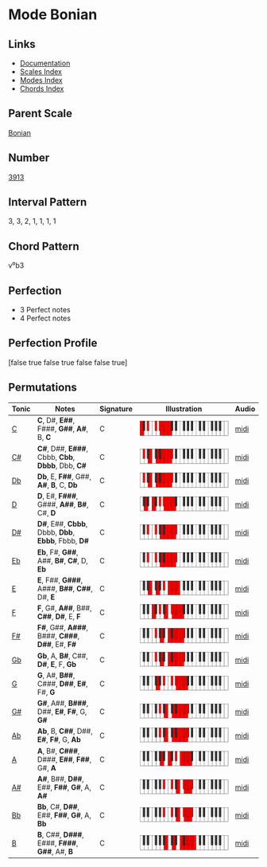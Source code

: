 # Mode Bonian

## Links

- [Documentation](README.md)
- [Scales Index](Scales.md)
- [Modes Index](Modes.md)
- [Chords Index](Chords.md)

## Parent Scale

[Bonian](ScaleBonian.md)

## Number

[3913](https://ianring.com/musictheory/scales/3913)

## Interval Pattern

3, 3, 2, 1, 1, 1, 1

## Chord Pattern

v⁰b3

## Perfection

- 3 Perfect notes
- 4 Perfect notes

## Perfection Profile

[false true false true false false true]

## Permutations

| Tonic | Notes | Signature | Illustration | Audio |
|-------|-------|-----------|--------------|-------|
| [C](ModeCNaturalBonian.md) | **C**, D#, **E##**, F###, **G##**, **A#**, B, **C** | C | ![CNaturalBonian](ModeCNaturalBonian.png) | [midi](https://github.com/edipermadi/music/blob/main/docs/ModeCNaturalBonian.mid?raw=true) |
| [C#](ModeCSharpBonian.md) | **C#**, D##, **E###**, Cbbb, **Cbb**, **Dbbb**, Dbb, **C#** | C | ![CSharpBonian](ModeCSharpBonian.png) | [midi](https://github.com/edipermadi/music/blob/main/docs/ModeCSharpBonian.mid?raw=true) |
| [Db](ModeDFlatBonian.md) | **Db**, E, **F##**, G##, **A#**, **B**, C, **Db** | C | ![DFlatBonian](ModeDFlatBonian.png) | [midi](https://github.com/edipermadi/music/blob/main/docs/ModeDFlatBonian.mid?raw=true) |
| [D](ModeDNaturalBonian.md) | **D**, E#, **F###**, G###, **A##**, **B#**, C#, **D** | C | ![DNaturalBonian](ModeDNaturalBonian.png) | [midi](https://github.com/edipermadi/music/blob/main/docs/ModeDNaturalBonian.mid?raw=true) |
| [D#](ModeDSharpBonian.md) | **D#**, E##, **Cbbb**, Dbbb, **Dbb**, **Ebbb**, Fbbb, **D#** | C | ![DSharpBonian](ModeDSharpBonian.png) | [midi](https://github.com/edipermadi/music/blob/main/docs/ModeDSharpBonian.mid?raw=true) |
| [Eb](ModeEFlatBonian.md) | **Eb**, F#, **G##**, A##, **B#**, **C#**, D, **Eb** | C | ![EFlatBonian](ModeEFlatBonian.png) | [midi](https://github.com/edipermadi/music/blob/main/docs/ModeEFlatBonian.mid?raw=true) |
| [E](ModeENaturalBonian.md) | **E**, F##, **G###**, A###, **B##**, **C##**, D#, **E** | C | ![ENaturalBonian](ModeENaturalBonian.png) | [midi](https://github.com/edipermadi/music/blob/main/docs/ModeENaturalBonian.mid?raw=true) |
| [F](ModeFNaturalBonian.md) | **F**, G#, **A##**, B##, **C##**, **D#**, E, **F** | C | ![FNaturalBonian](ModeFNaturalBonian.png) | [midi](https://github.com/edipermadi/music/blob/main/docs/ModeFNaturalBonian.mid?raw=true) |
| [F#](ModeFSharpBonian.md) | **F#**, G##, **A###**, B###, **C###**, **D##**, E#, **F#** | C | ![FSharpBonian](ModeFSharpBonian.png) | [midi](https://github.com/edipermadi/music/blob/main/docs/ModeFSharpBonian.mid?raw=true) |
| [Gb](ModeGFlatBonian.md) | **Gb**, A, **B#**, C##, **D#**, **E**, F, **Gb** | C | ![GFlatBonian](ModeGFlatBonian.png) | [midi](https://github.com/edipermadi/music/blob/main/docs/ModeGFlatBonian.mid?raw=true) |
| [G](ModeGNaturalBonian.md) | **G**, A#, **B##**, C###, **D##**, **E#**, F#, **G** | C | ![GNaturalBonian](ModeGNaturalBonian.png) | [midi](https://github.com/edipermadi/music/blob/main/docs/ModeGNaturalBonian.mid?raw=true) |
| [G#](ModeGSharpBonian.md) | **G#**, A##, **B###**, D##, **E#**, **F#**, G, **G#** | C | ![GSharpBonian](ModeGSharpBonian.png) | [midi](https://github.com/edipermadi/music/blob/main/docs/ModeGSharpBonian.mid?raw=true) |
| [Ab](ModeAFlatBonian.md) | **Ab**, B, **C##**, D##, **E#**, **F#**, G, **Ab** | C | ![AFlatBonian](ModeAFlatBonian.png) | [midi](https://github.com/edipermadi/music/blob/main/docs/ModeAFlatBonian.mid?raw=true) |
| [A](ModeANaturalBonian.md) | **A**, B#, **C###**, D###, **E##**, **F##**, G#, **A** | C | ![ANaturalBonian](ModeANaturalBonian.png) | [midi](https://github.com/edipermadi/music/blob/main/docs/ModeANaturalBonian.mid?raw=true) |
| [A#](ModeASharpBonian.md) | **A#**, B##, **D##**, E##, **F##**, **G#**, A, **A#** | C | ![ASharpBonian](ModeASharpBonian.png) | [midi](https://github.com/edipermadi/music/blob/main/docs/ModeASharpBonian.mid?raw=true) |
| [Bb](ModeBFlatBonian.md) | **Bb**, C#, **D##**, E##, **F##**, **G#**, A, **Bb** | C | ![BFlatBonian](ModeBFlatBonian.png) | [midi](https://github.com/edipermadi/music/blob/main/docs/ModeBFlatBonian.mid?raw=true) |
| [B](ModeBNaturalBonian.md) | **B**, C##, **D###**, E###, **F###**, **G##**, A#, **B** | C | ![BNaturalBonian](ModeBNaturalBonian.png) | [midi](https://github.com/edipermadi/music/blob/main/docs/ModeBNaturalBonian.mid?raw=true) |

